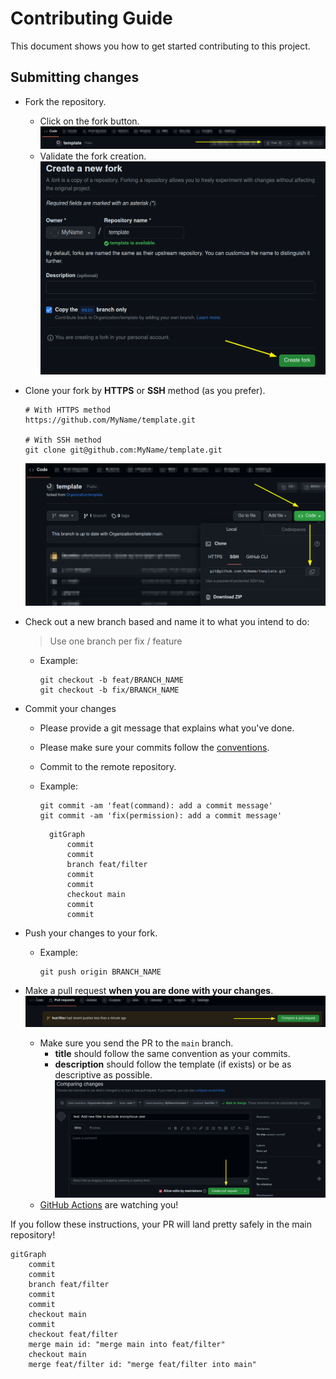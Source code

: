 # Contributing Guide

This document shows you how to get started contributing to this project.

## Submitting changes

- Fork the repository.
    - Click on the fork button. ![](docs/images/contribute/code_fork_button.png)
    - Validate the fork creation. ![](docs/images/contribute/create_fork_button.png)
- Clone your fork by **HTTPS** or **SSH** method (as you prefer).
  ```shell
  # With HTTPS method
  https://github.com/MyName/template.git
  
  # With SSH method
  git clone git@github.com:MyName/template.git
  ```
  ![](docs/images/contribute/fork_clone_button.png)
- Check out a new branch based and name it to what you intend to do:
  > Use one branch per fix / feature
    - Example:
      ```shell
      git checkout -b feat/BRANCH_NAME
      git checkout -b fix/BRANCH_NAME
      ```
- Commit your changes
    - Please provide a git message that explains what you've done.
    - Please make sure your commits follow the [conventions](https://www.conventionalcommits.org/).
    - Commit to the remote repository.
    - Example:
      ```shell
      git commit -am 'feat(command): add a commit message'
      git commit -am 'fix(permission): add a commit message'
      ```

      ```mermaid
        gitGraph
            commit
            commit
            branch feat/filter
            commit
            commit
            checkout main
            commit
            commit
      ```

- Push your changes to your fork.
    - Example:
      ```shell
      git push origin BRANCH_NAME
      ```

- Make a pull request **when you are done with your changes**. ![](docs/images/contribute/fork_create_pull_request.png)
    - Make sure you send the PR to the `main` branch.
        - **title** should follow the same convention as your commits.
        - **description** should follow the template (if exists) or be as descriptive as
          possible. ![](docs/images/contribute/fork_create_pull_request_validation.png)
    - [GitHub Actions](https://docs.github.com/en/actions) are watching you!

If you follow these instructions, your PR will land pretty safely in the main repository!

```mermaid
gitGraph
    commit
    commit
    branch feat/filter
    commit
    commit
    checkout main
    commit
    checkout feat/filter
    merge main id: "merge main into feat/filter"
    checkout main
    merge feat/filter id: "merge feat/filter into main"
```
